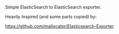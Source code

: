 Simple ElasticSearch to ElasticSearch exporter.

Heavily Inspired (and some parts copied) by:

https://github.com/mallocator/Elasticsearch-Exporter

